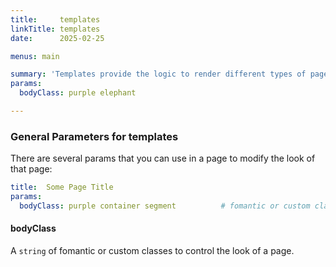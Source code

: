 ```yaml
---
title:     templates
linkTitle: templates
date:      2025-02-25

menus: main

summary: 'Templates provide the logic to render different types of pages.'
params:
  bodyClass: purple elephant

---
```


### General Parameters for templates

There are several params that you can use in a page to modify the look of that
page:

```yaml
title:  Some Page Title
params:
  bodyClass: purple container segment          # fomantic or custom class names
```

#### bodyClass

A `string` of fomantic or custom classes to control the look of a page.
